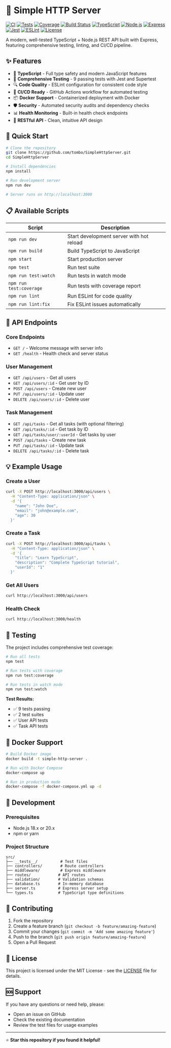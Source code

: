 # 🚀 Simple HTTP Server

[![CI](https://github.com/tombo/SimpleHttpServer/actions/workflows/ci.yml/badge.svg)](https://github.com/tombo/SimpleHttpServer/actions)
[![Tests](https://img.shields.io/badge/tests-9%20passing-brightgreen.svg)](https://github.com/tombo/SimpleHttpServer/actions)
[![Coverage](https://img.shields.io/badge/coverage-59%25-orange.svg)](https://github.com/tombo/SimpleHttpServer/actions)
[![Build Status](https://img.shields.io/badge/build-passing-brightgreen.svg)](https://github.com/tombo/SimpleHttpServer/actions)
[![TypeScript](https://img.shields.io/badge/TypeScript-5.0+-blue.svg)](https://www.typescriptlang.org/)
[![Node.js](https://img.shields.io/badge/Node.js-18.x%20%7C%2020.x-green.svg)](https://nodejs.org/)
[![Express](https://img.shields.io/badge/Express-4.18+-black.svg)](https://expressjs.com/)
[![Jest](https://img.shields.io/badge/Jest-29.6+-red.svg)](https://jestjs.io/)
[![ESLint](https://img.shields.io/badge/ESLint-8.45+-purple.svg)](https://eslint.org/)
[![License](https://img.shields.io/badge/License-MIT-yellow.svg)](LICENSE)

A modern, well-tested TypeScript + Node.js REST API built with Express, featuring comprehensive testing, linting, and CI/CD pipeline.

## ✨ Features

- 🔧 **TypeScript** - Full type safety and modern JavaScript features
- 🧪 **Comprehensive Testing** - 9 passing tests with Jest and Supertest
- 🔍 **Code Quality** - ESLint configuration for consistent code style
- 🚀 **CI/CD Ready** - GitHub Actions workflow for automated testing
- 📦 **Docker Support** - Containerized deployment with Docker
- 🛡️ **Security** - Automated security audits and dependency checks
- 📊 **Health Monitoring** - Built-in health check endpoints
- 🎯 **RESTful API** - Clean, intuitive API design

## 🚀 Quick Start

```bash
# Clone the repository
git clone https://github.com/tombo/SimpleHttpServer.git
cd SimpleHttpServer

# Install dependencies
npm install

# Run development server
npm run dev

# Server runs on http://localhost:3000
```

## 📋 Available Scripts

| Script | Description |
|--------|-------------|
| `npm run dev` | Start development server with hot reload |
| `npm run build` | Build TypeScript to JavaScript |
| `npm start` | Start production server |
| `npm test` | Run test suite |
| `npm run test:watch` | Run tests in watch mode |
| `npm run test:coverage` | Run tests with coverage report |
| `npm run lint` | Run ESLint for code quality |
| `npm run lint:fix` | Fix ESLint issues automatically |

## 🔗 API Endpoints

### Core Endpoints
- `GET /` - Welcome message with server info
- `GET /health` - Health check and server status

### User Management
- `GET /api/users` - Get all users
- `GET /api/users/:id` - Get user by ID
- `POST /api/users` - Create new user
- `PUT /api/users/:id` - Update user
- `DELETE /api/users/:id` - Delete user

### Task Management
- `GET /api/tasks` - Get all tasks (with optional filtering)
- `GET /api/tasks/:id` - Get task by ID
- `GET /api/tasks/user/:userId` - Get tasks by user
- `POST /api/tasks` - Create new task
- `PUT /api/tasks/:id` - Update task
- `DELETE /api/tasks/:id` - Delete task

## 💡 Example Usage

### Create a User
```bash
curl -X POST http://localhost:3000/api/users \
  -H "Content-Type: application/json" \
  -d '{
    "name": "John Doe",
    "email": "john@example.com",
    "age": 30
  }'
```

### Create a Task
```bash
curl -X POST http://localhost:3000/api/tasks \
  -H "Content-Type: application/json" \
  -d '{
    "title": "Learn TypeScript",
    "description": "Complete TypeScript tutorial",
    "userId": "1"
  }'
```

### Get All Users
```bash
curl http://localhost:3000/api/users
```

### Health Check
```bash
curl http://localhost:3000/health
```

## 🧪 Testing

The project includes comprehensive test coverage:

```bash
# Run all tests
npm test

# Run tests with coverage
npm run test:coverage

# Run tests in watch mode
npm run test:watch
```

**Test Results:**
- ✅ 9 tests passing
- ✅ 2 test suites
- ✅ User API tests
- ✅ Task API tests

## 🐳 Docker Support

```bash
# Build Docker image
docker build -t simple-http-server .

# Run with Docker Compose
docker-compose up

# Run in production mode
docker-compose -f docker-compose.yml up -d
```

## 🔧 Development

### Prerequisites
- Node.js 18.x or 20.x
- npm or yarn

### Project Structure
```
src/
├── __tests__/          # Test files
├── controllers/        # Route controllers
├── middleware/         # Express middleware
├── routes/            # API routes
├── validation/        # Validation schemas
├── database.ts        # In-memory database
├── server.ts          # Express server setup
└── types.ts           # TypeScript type definitions
```

## 🤝 Contributing

1. Fork the repository
2. Create a feature branch (`git checkout -b feature/amazing-feature`)
3. Commit your changes (`git commit -m 'Add some amazing feature'`)
4. Push to the branch (`git push origin feature/amazing-feature`)
5. Open a Pull Request

## 📄 License

This project is licensed under the MIT License - see the [LICENSE](LICENSE) file for details.

## 🆘 Support

If you have any questions or need help, please:
- Open an issue on GitHub
- Check the existing documentation
- Review the test files for usage examples

---

⭐ **Star this repository if you found it helpful!**
